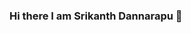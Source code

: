 ### Hi there I am Srikanth Dannarapu 👋

<!--
**srikanthdannarapu/srikanthdannarapu** is a ✨ _special_ ✨ repository because its `README.md` (this file) appears on your GitHub profile.

Here are some ideas to get you started:

- 🔭 I’m currently working on spring
- 🌱 I’m currently learning Angular 8
- 📫 How to reach me: [<img align="left" alt="srikanth-dannarapu-98a010165 | LinkedIn" width="22px" src="https://cdn.jsdelivr.net/npm/simple-icons@v3/icons/linkedin.svg" />
-->
